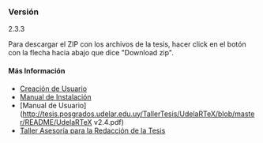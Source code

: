 ### Versión
2.3.3

Para descargar el ZIP con los archivos de la tesis, hacer click en el botón con la flecha hacia abajo que dice "Download zip".

#### Más Información
- [Creación de Usuario](https://docs.google.com/document/d/1DEbMORIRLwqj0ZQyyoMUMoBmUd3VEIvxLzVBPBaczr0/pub)
- [Manual de Instalación](http://tesis.posgrados.udelar.edu.uy/TallerTesis/UdelaRTeX/blob/master/README/Manual_Instalacion_v1.4.pdf)
- [Manual de Usuario](http://tesis.posgrados.udelar.edu.uy/TallerTesis/UdelaRTeX/blob/master/README/UdelaRTeX v2.4.pdf)
- [Taller Asesoría para la Redacción de la Tesis](http://www.posgrados.udelar.edu.uy/cursos.php)
